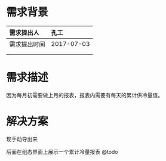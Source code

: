 # 需求背景 #
| 需求提出人 | 孔工 |
| :--- | :--- |
| 需求提出时间 | 2017-07-03 |
|  |  |
|  |  |


# 需求描述 #
因为每月初需要做上月的报表，报表内需要有每天的累计供冷量值。



# 解决方案 #
现手动导出来

后面在组态界面上展示一个累计冷量报表 @todo


